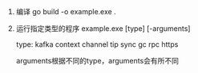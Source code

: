 1. 编译
    go build -o example.exe .

2. 运行指定类型的程序
    example.exe [type] [-arguments]

    type:
        kafka
        context
        channel
        tip
        sync
        gc
        rpc
        https

    arguments根据不同的type，arguments会有所不同